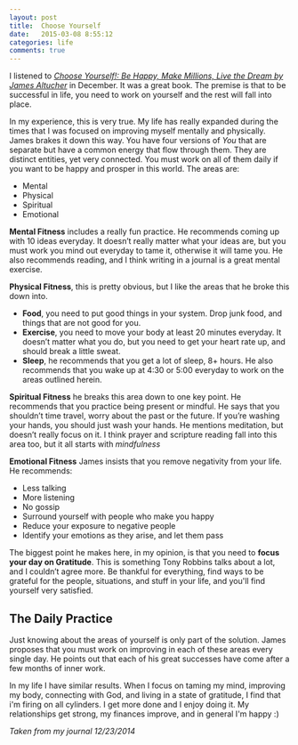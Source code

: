 ```yaml
---
layout: post
title:  Choose Yourself
date:   2015-03-08 8:55:12
categories: life
comments: true
---
```

I listened to [*Choose Yourself!: Be Happy, Make Millions, Live the Dream by James Altucher*](http://amzn.com/B00D41EIPU) in December.  It was a great book.  The premise is that to be successful in life, you need to work on yourself and the rest will fall into place.

In my experience, this is very true.  My life has really expanded during the times that I was focused on improving myself mentally and physically. James brakes it down this way.  You have four versions of _You_ that are separate but have a common energy that flow through them.  They are distinct entities, yet very connected.  You must work on all of them daily if you want to be happy and prosper in this world.  The areas are:

- Mental
- Physical
- Spiritual
- Emotional

**Mental Fitness** includes a really fun practice.  He recommends coming up with 10 ideas everyday.  It doesn’t really matter what your ideas are, but you must work you mind out everyday to tame it, otherwise it will tame you.  He also recommends reading, and I think writing in a journal is a great mental exercise.

**Physical Fitness**, this is pretty obvious, but I like the areas that he broke this down into.  
- **Food**, you need to put good things in your system.  Drop junk food, and things that are not good for you.  
- **Exercise**, you need to move your body at least 20 minutes everyday.  It doesn’t matter what you do, but you need to get your heart rate up, and should break a little sweat.  
- **Sleep**, he recommends that you get a lot of sleep, 8+ hours.  He also recommends that you wake up at 4:30 or 5:00 everyday to work on the areas outlined herein.

**Spiritual Fitness** he breaks this area down to one key point.  He recommends that you practice being present or mindful.  He says that you shouldn’t time travel, worry about the past or the future.  If you’re washing your hands, you should just wash your hands.  He mentions meditation, but doesn’t really focus on it.  I think prayer and scripture reading fall into this area too, but it all starts with *mindfulness*

**Emotional Fitness** James insists that you remove negativity from your life.  He recommends:
- Less talking
- More listening
- No gossip
- Surround yourself with people who make you happy
- Reduce your exposure to negative people
- Identify your emotions as they arise, and let them pass

The biggest point he makes here, in my opinion, is that you need to **focus your day on Gratitude**.  This is something Tony Robbins talks about a lot, and I couldn’t agree more.  Be thankful for everything, find ways to be grateful for the people, situations, and stuff in your life, and you'll find yourself very satisfied.

## The Daily Practice
Just knowing about the areas of yourself is only part of the solution. James proposes that you must work on improving in each of these areas every single day.  He points out that each of his great successes have come after a few months of inner work.

In my life I have similar results.  When I focus on taming my mind, improving my body, connecting with God, and living in a state of gratitude, I find that i'm firing on all cylinders.  I get more done and I enjoy doing it.  My relationships get strong, my finances improve, and in general I'm happy :) 


_Taken from my journal 12/23/2014_